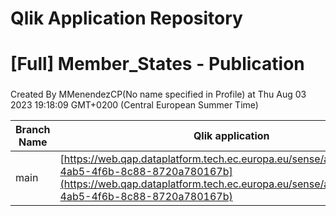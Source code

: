 # Qlik Application Repository 
# [Full] Member_States - Publication
### 
Created By MMenendezCP(No name specified in Profile) at Thu Aug 03 2023 19:18:09 GMT+0200 (Central European Summer Time)

Branch Name|Qlik application
---|---
main|[https://web.qap.dataplatform.tech.ec.europa.eu/sense/app/0269082e-4ab5-4f6b-8c88-8720a780167b](https://web.qap.dataplatform.tech.ec.europa.eu/sense/app/0269082e-4ab5-4f6b-8c88-8720a780167b)